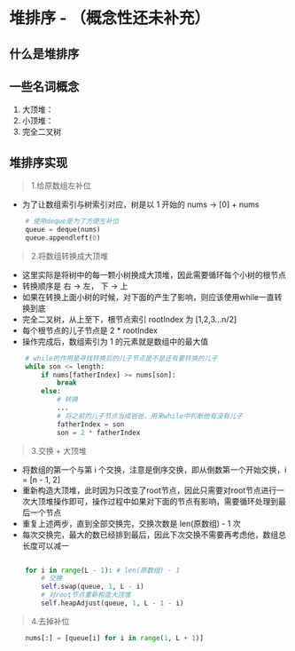 # 堆排序 - （概念性还未补充）

## 什么是堆排序

## 一些名词概念

1. 大顶堆：
2. 小顶堆：
3. 完全二叉树

## 堆排序实现

> 1.给原数组左补位

- 为了让数组索引与树索引对应，树是以 1 开始的
nums -> [0] + nums

```python
    # 使用deque是为了方便左补位
    queue = deque(nums)
    queue.appendleft(0)
```

> 2.将数组转换成大顶堆

- 这里实际是将树中的每一颗小树换成大顶堆，因此需要循环每个小树的根节点
- 转换顺序是 右 -> 左， 下 -> 上
- 如果在转换上面小树的时候，对下面的产生了影响，则应该使用while一直转换到底
- 完全二叉树，从上至下，根节点索引 rootIndex 为 [1,2,3...n/2]
- 每个根节点的儿子节点是 2 * rootIndex
- 操作完成后，数组索引为 1 的元素就是数组中的最大值

```python
    # while的作用是寻找转换后的儿子节点是不是还有要转换的儿子
    while son <= length:
        if nums[fatherIndex] >= nums[son]:
            break
        else:
            # 转换
            ...
            # 将之前的儿子节点当成爸爸，用来while中判断他有没有儿子
            fatherIndex = son
            son = 2 * fatherIndex
```

> 3.交换 + 大顶堆

- 将数组的第一个与第 i 个交换，注意是倒序交换，即从倒数第一个开始交换，i = [n - 1, 2]
- 重新构造大顶堆，此时因为只改变了root节点，因此只需要对root节点进行一次大顶堆操作即可，操作过程中如果对下面的节点有影响，需要循环处理到最后一个节点
- 重复上述两步，直到全部交换完，交换次数是 len(原数组) - 1 次
- 每次交换完，最大的数已经排到最后，因此下次交换不需要再考虑他，数组总长度可以减一

```python

    for i in range(L - 1): # len(原数组) - 1
        # 交换
        self.swap(queue, 1, L - i)
        # 对root节点重新构造大顶堆
        self.heapAdjust(queue, 1, L - 1 - i)
```

> 4.去掉补位

```python
    nums[:] = [queue[i] for i in range(1, L + 1)]
```
